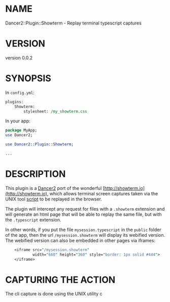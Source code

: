# NAME

Dancer2::Plugin::Showterm - Replay terminal typescript captures

# VERSION

version 0.0.2

# SYNOPSIS

In `config.yml`:

```perl
plugins:
    Showterm:
        stylesheet: /my_showterm.css
```

In your app:

```perl
package MyApp;
use Dancer2;

use Dancer2::Plugin::Showterm;

...
```

# DESCRIPTION

This plugin is a [Dancer2](https://metacpan.org/pod/Dancer2) port of the wonderful [http://showterm.io](http://showterm.io), which allows
terminal screen captures taken via the UNIX tool [script](http://man7.org/linux/man-pages/man1/script.1.html) to be 
replayed in the browser. 

The plugin will intercept any request for files with a `.showterm` extension and will generate an
html page that will be able to replay the same file, but with the `.typescript` extension.

In other words, if you put the file `mysession.typescript` in the `public` folder of the app, then the
url `/mysession.showterm` will display its webified version. The webified version can also be embedded in other 
pages via iframes:

```perl
    <iframe src="/mysession.showterm" 
            width="660" height="360" style="border: 1px solid #444">
    </iframe>
```

# CAPTURING THE ACTION

The cli capture is done using the UNIX utility c<script>. 
The plugin assumes that the captured screen is 80 columns by 24 rows.

```perl
$ script -ttiming
... everything you do here will be recorded ...
^D  
$ echo '---' | cat - timing >> typescript
$ mv typescript /path/to/dancer/app/public/myscreen.typescript
```

Note that the `typescript` file the plugin uses is the concatenation of the
original produced typescript with its timing file, separated with a type dash 
on a single line.

# ADDED ROUTES

## /showterm/\*

The plugin adds the javascript and stylesheets assets required by the 
webified typescript under `/showterm`.  Those are bundled with the plugin as shared tarball.
If you want to see where this tarball is on your filesystem, you can do

```perl
use Dancer2;
use Dancer2::Plugin::Showterm;

app->find_plugin('Dancer2::Plugin::Showterm')->assets_dir;
```

or

```
$ perl -MFile::ShareDir=dist_dir -E'say dist_dir("Dancer-Plugin-Showterm")'
```

## \*.showterm

Any request for a file with the extension `.showterm` will be served the showterm
page, using the same uri with its extension changed to `.typescript` as the script to play.

# CONFIGURATION

```perl
plugins:
    Showterm:
        stylesheet: /my_showterm.css
```

## stylesheet

If provided, will be added to the showterm page.

# SEE ALSO

- [http://showterm.io](http://showterm.io) - the original service

# AUTHOR

Yanick Champoux <yanick@babyl.dyndns.org> [![endorse](http://api.coderwall.com/yanick/endorsecount.png)](http://coderwall.com/yanick)

# COPYRIGHT AND LICENSE

This software is copyright (c) 2018 by Yanick Champoux.

This is free software; you can redistribute it and/or modify it under
the same terms as the Perl 5 programming language system itself.
